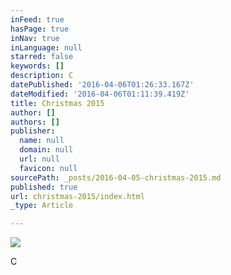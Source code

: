 ```yaml
---
inFeed: true
hasPage: true
inNav: true
inLanguage: null
starred: false
keywords: []
description: C
datePublished: '2016-04-06T01:26:33.167Z'
dateModified: '2016-04-06T01:11:39.419Z'
title: Christmas 2015
author: []
authors: []
publisher:
  name: null
  domain: null
  url: null
  favicon: null
sourcePath: _posts/2016-04-05-christmas-2015.md
published: true
url: christmas-2015/index.html
_type: Article

---
```

![](https://the-grid-user-content.s3-us-west-2.amazonaws.com/c3c91611-b5a2-402a-8735-be27d4169a8a.jpg)

C